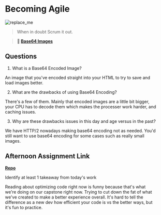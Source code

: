 # Becoming Agile

![replace_me](https://codeworks.blob.core.windows.net/public/assets/img/illustrations/placeholder.svg)

> When in doubt Scrum it out.

> **📖 [Base64 Images](https://codeworksacademy.com/fs-student-guide/resources/wk8-9/06-Base64)**

## Questions

1. What is a Base64 Encoded Image?

An image that you've encoded straight into your HTML to try to save and load images better.

2. What are the drawbacks of using Base64 Encoding?

There's a few of them. Mainly that encoded images are a little bit bigger, your CPU has to decode them which makes the processer work harder, and caching issues.

3. Why are these drawbacks issues in this day and age versus in the past?

We have HTTP/2 nowadays making base64 encoding not as needed. You'd still want to use base64 encoding for some cases such as really small images.

## Afternoon Assignment Link

**[Repo](https://github.com/JustinBrower/<ASSIGNMENT_REPO>)**

Identify at least 1 takeaway from today's work

Reading about optimizing code right now is funny because that's what we're doing on our capstone right now. Trying to cut down the fat of what we've created to make a better experience overall. It's hard to tell the difference as a new dev how efficient your code is vs the better ways, but it's fun to practice.
